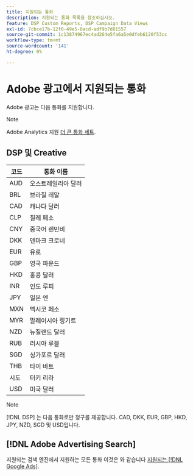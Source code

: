 ```yaml
---
title: 지원되는 통화
description: 지원되는 통화 목록을 참조하십시오.
feature: DSP Custom Reports, DSP Campaign Data Views
exl-id: 7cbce17b-12f0-49e5-8acd-adf9b7d01557
source-git-commit: 1c13874967ec4ad264e5fa6a5e0dfeb6120f53cc
workflow-type: tm+mt
source-wordcount: '141'
ht-degree: 0%

---
```


# Adobe 광고에서 지원되는 통화

Adobe 광고는 다음 통화를 지원합니다.

>[!NOTE]
>
>Adobe Analytics 지원 [더 큰 통화 세트](https://experienceleague.adobe.com/docs/analytics/admin/admin-tools/currency.html).

## DSP 및 Creative

| 코드 | 통화 이름 |
| ------ | -------------- |
| AUD | 오스트레일리아 달러 |
| BRL | 브라질 레알 |
| CAD | 캐나다 달러 |
| CLP | 칠레 페소 |
| CNY | 중국어 렌민비 |
| DKK | 덴마크 크로네 |
| EUR | 유로 |
| GBP | 영국 파운드 |
| HKD | 홍콩 달러 |
| INR | 인도 루피 |
| JPY | 일본 엔 |
| MXN | 멕시코 페소 |
| MYR | 말레이시아 링기트 |
| NZD | 뉴질랜드 달러 |
| RUB | 러시아 루블 |
| SGD | 싱가포르 달러 |
| THB | 타이 바트 |
| 시도 | 터키 리라 |
| USD | 미국 달러 |

>[!NOTE]
>
> [!DNL DSP] 는 다음 통화로만 청구를 제공합니다. CAD, DKK, EUR, GBP, HKD, JPY, NZD, SGD 및 USD입니다.

## [!DNL Adobe Advertising Search]

지원되는 검색 엔진에서 지원하는 모든 통화 이것은 와 같습니다 [지원되는 [!DNL Google Ads]](https://developers.google.com/adwords/api/docs/appendix/codes-formats#currency-codes).
